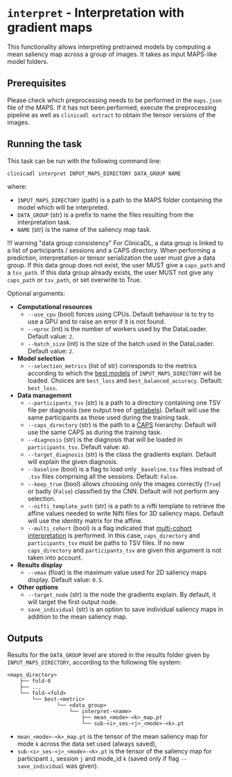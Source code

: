 # `interpret` - Interpretation with gradient maps

This functionality allows interpreting pretrained models by computing a mean saliency map
across a group of images. It takes as input MAPS-like model folders.

## Prerequisites

Please check which preprocessing needs to
be performed in the `maps.json` file of the MAPS. If it has
not been performed, execute the preprocessing pipeline as well as `clinicadl
extract` to obtain the tensor versions of the images.

<!--Some pretrained models are available to [download
here](https://aramislab.paris.inria.fr/files/data/models/dl/models_v002/). You
can download them using your navigator or the command line. For example, to get
the model "Image-based" with a single split type:

```
curl -k https://aramislab.paris.inria.fr/files/data/models/dl/models_v002/model_exp3_splits_1.tar.gz  -o model_exp3_splits_1.tar.gz
tar xf model_exp3_splits_1.tar.gz
```
-->

## Running the task
This task can be run with the following command line:
```Text
clinicadl interpret INPUT_MAPS_DIRECTORY DATA_GROUP NAME

```
where:

- `INPUT_MAPS_DIRECTORY` (path) is a path to the MAPS folder containing the model which will be interpreted.
- `DATA_GROUP` (str) is a prefix to name the files resulting from the interpretation task.
- `NAME` (str) is the name of the saliency map task.

!!! warning "data group consistency"
    For ClinicaDL, a data group is linked to a list of participants / sessions and a CAPS directory.
    When performing a prediction, interpretation or tensor serialization the user must give a data group.
    If this data group does not exist, the user MUST give a `caps_path` and a `tsv_path`.
    If this data group already exists, the user MUST not give any `caps_path` or `tsv_path`, or set overwrite to True.


Optional arguments:

- **Computational resources**
    - `--use_cpu` (bool) forces using CPUs. Default behaviour is to try to use a
      GPU and to raise an error if it is not found.
    - `--nproc` (int) is the number of workers used by the DataLoader. Default value: `2`.
    - `--batch_size` (int) is the size of the batch used in the DataLoader. Default value: `2`.
- **Model selection**
    - `--selection_metrics` (list of str) corresponds to the metrics according to which the 
    [best models](Train/Details.md#model-selection) of `INPUT_MAPS_DIRECTORY` will be loaded. 
    Choices are `best_loss` and `best_balanced_accuracy`. Default: `best_loss`.
- **Data management**
    - `--participants_tsv` (str) is a path to a directory containing one TSV file per diagnosis
    (see output tree of [getlabels](./TSVTools.md#getlabels---extract-labels-specific-to-alzheimers-disease)). 
    Default will use the same participants as those used during the training task.
    - `--caps_directory` (str) is the path to a [CAPS](https://aramislab.paris.inria.fr/clinica/docs/public/latest/CAPS/Introduction/) hierarchy.
    Default will use the same CAPS as during the training task.
    - `--diagnosis` (str) is the diagnosis that will be loaded in `participants_tsv`. Default value: `AD`.
    - `--target_diagnosis` (str) is the class the gradients explain. Default will explain
    the given diagnosis.
    - `--baseline` (bool) is a flag to load only `_baseline.tsv` files instead of `.tsv` files comprising all the sessions. Default: `False`.
    - `--keep_true` (bool) allows choosing only the images correctly (`True`) or badly (`False`)
    classified by the CNN. Default will not perform any selection.
    - `--nifti_template_path` (str) is a path to a nifti template to retrieve the affine values
    needed to write Nifti files for 3D saliency maps. Default will use the identity matrix for the affine.
    - `--multi_cohort` (bool) is a flag indicated that [multi-cohort interpretation](Train/Details.md#multi-cohort) is performed.
    In this case, `caps_directory` and `participants_tsv` must be paths to TSV files. If no new `caps_directory` and `participants_tsv` are 
    given this argument is not taken into account. 
- **Results display**
    - `--vmax` (float) is the maximum value used for 2D saliency maps display. Default value: `0.5`.
- **Other options**
    - `--target_node` (str) is the node the gradients explain. By default, it will target the first output node.
    - `save_individual` (str) is an option to save individual saliency maps in addition to the mean saliency map.
   

## Outputs

Results for the `DATA_GROUP` level are stored in the results folder given by `INPUT_MAPS_DIRECTORY`, according to
the following file system:
```
<maps_directory>
    ├── fold-0  
    ├── ...  
    └── fold-<fold>
        └── best-<metric>
                └── <data_group>
                    └── interpret-<name>
                        ├── mean_<mode>-<k>_map.pt
                        └── sub-<i>_ses-<j>_<mode>-<k>.pt
```

- `mean_<mode>-<k>_map.pt` is the tensor of the mean saliency map for mode `k` 
  across the data set used (always saved),
- `sub-<i>_ses-<j>_<mode>-<k>.pt` is the tensor of the saliency map for participant `i`, session `j`
  and mode_id `k` (saved only if flag `--save_individual` was given).
  